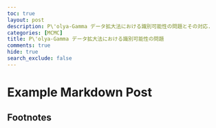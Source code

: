 ```yaml
---
toc: true
layout: post
description: P\'olya-Gamma データ拡大法における識別可能性の問題とその対応.
categories: [MCMC]
title: P\'olya-Gamma データ拡大法における識別可能性の問題
comments: true
hide: true
search_exclude: false
---
```

# Example Markdown Post


## Footnotes



[^1]: This is the footnote.

